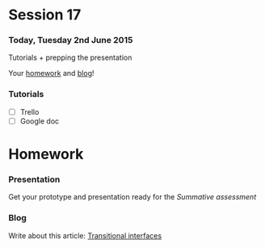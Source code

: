 # Session 17	

### Today, Tuesday 2nd June 2015

Tutorials + prepping the presentation

Your [homework](#homework) and [blog](#blog)!


### Tutorials

- [ ] Trello
- [ ] Google doc

# Homework

### Presentation

Get your prototype and presentation ready for the *Summative assessment*

### Blog

Write about this article: [Transitional interfaces](https://medium.com/@pasql/transitional-interfaces-926eb80d64e3)